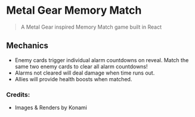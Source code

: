 # Metal Gear Memory Match

> A Metal Gear inspired Memory Match game built in React

## Mechanics
- Enemy cards trigger individual alarm countdowns on reveal. Match the same two enemy cards to clear all alarm countdowns!
- Alarms not cleared will deal damage when time runs out.
- Allies will provide health boosts when matched.

### Credits: 
- Images & Renders by Konami